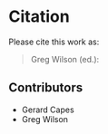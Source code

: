 # Citation

Please cite this work as:

> Greg Wilson (ed.):

## Contributors

-   Gerard Capes
-   Greg Wilson
